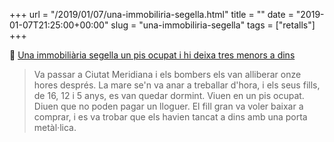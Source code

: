 +++
url = "/2019/01/07/una-immobiliria-segella.html"
title = ""
date = "2019-01-07T21:25:00+00:00"
slug = "una-immobiliria-segella"
tags = ["retalls"]
+++

📎 [Una immobiliària segella un pis ocupat i hi deixa tres menors a dins](https://www.ccma.cat/324/una-immobiliaria-segella-un-pis-ocupat-i-hi-deixa-tres-menors-a-dins/noticia/2896291/)

> Va passar a Ciutat Meridiana i els bombers els van alliberar onze hores després. La mare se'n va anar a treballar d'hora, i els seus fills, de 16, 12 i 5 anys, es van quedar dormint. Viuen en un pis ocupat. Diuen que no poden pagar un lloguer. El fill gran va voler baixar a comprar, i es va trobar que els havien tancat a dins amb una porta metàl·lica.

